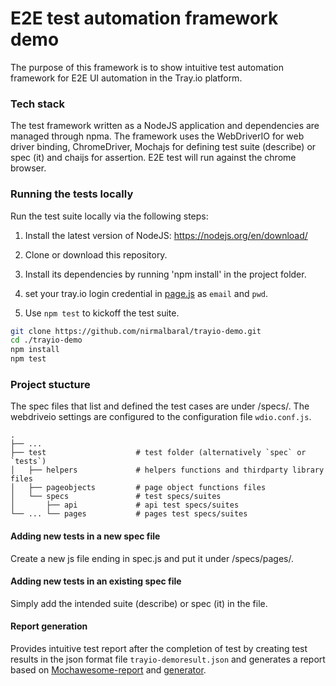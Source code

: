 # E2E test automation framework demo

The purpose of this framework is to show intuitive test automation framework for E2E UI automation in the Tray.io platform.

### Tech stack

The test framework written as a NodeJS application and dependencies are managed through npma. The framework uses the WebDriverIO for web driver binding, ChromeDriver, Mochajs for defining test suite (describe) or spec (it) and chaijs for assertion. E2E test will run against the chrome browser.

### Running the tests locally

Run the test suite locally via the following steps:

1. Install the latest version of NodeJS: https://nodejs.org/en/download/

2. Clone or download this repository.

3. Install its dependencies by running 'npm install' in the project folder.

4. set your tray.io login credential in [page.js][credential] as `email` and `pwd`.

5. Use `npm test` to kickoff the test suite.

```sh
git clone https://github.com/nirmalbaral/trayio-demo.git
cd ./trayio-demo
npm install
npm test
```

### Project stucture

The spec files that list and defined the test cases are under /specs/. The webdriveio settings are configured to the configuration file `wdio.conf.js`.

    .
    ├── ...
    ├── test                    # test folder (alternatively `spec` or `tests`)
    │   ├── helpers             # helpers functions and thirdparty library files
    │   ├── pageobjects         # page object functions files
    │   └── specs               # test specs/suites
    │       ├── api             # api test specs/suites
    └── ... └── pages           # pages test specs/suites

#### Adding new tests in a new spec file

Create a new js file ending in spec.js and put it under /specs/pages/.

#### Adding new tests in an existing spec file

Simply add the intended suite (describe) or spec (it) in the file.

#### Report generation

Provides intuitive test report after the completion of test by creating test results in the json format file `trayio-demoresult.json` and generates a report based on [Mochawesome-report][report] and [generator][marge].

[credential]: https://github.com/nirmalbaral/trayio-demo/blob/master/test/pageobjects/page.js#L15 
[report]: https://github.com/adamgruber/mochawesome
[marge]: https://github.com/adamgruber/mochawesome-report-generator
